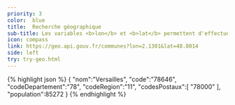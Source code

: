 ```yaml
---
priority: 3
color:  blue
title:  Recherche géographique
sub-title: Les variables <b>lon</b> et <b>lat</b> permettent d'effectuer une recherche géographique.
icon: compass
link: https://geo.api.gouv.fr/communes?lon=2.1301&lat=48.8014
side: left
try: try-geo.html
---
```

{% highlight json %}
{
   "nom":"Versailles",
   "code":"78646",
   "codeDepartement":"78",
   "codeRegion":"11",
   "codesPostaux":[
      "78000"
   ],
   "population":85272
}
{% endhighlight %}
